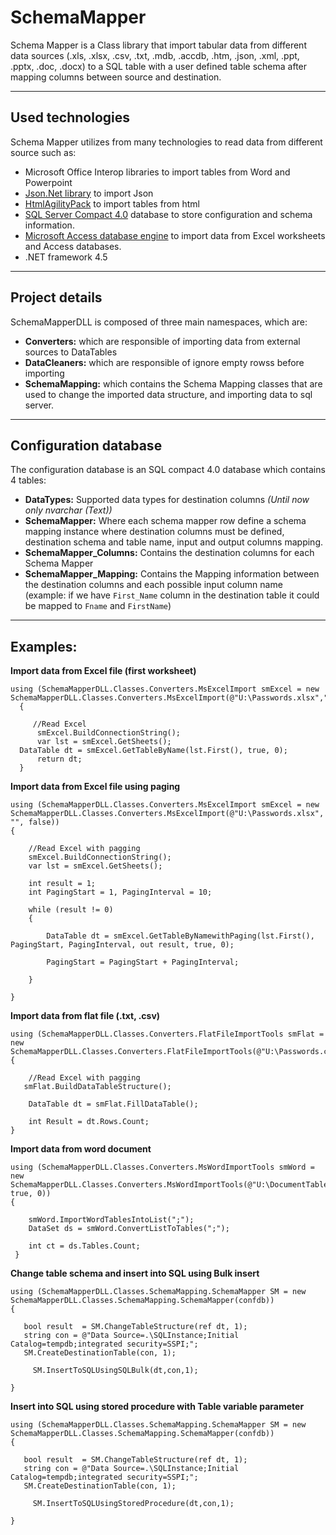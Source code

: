 # SchemaMapper

Schema Mapper is a Class library that import tabular data from different data sources (.xls, .xlsx, .csv, .txt, .mdb, .accdb, .htm, .json, .xml, .ppt, .pptx, .doc, .docx) to a SQL table with a user defined table schema after mapping columns between source and destination.

------------------------

## Used technologies

Schema Mapper utilizes from many technologies to read data from different source such as:

- Microsoft Office Interop libraries to import tables from Word and Powerpoint
- [Json.Net library](https://www.newtonsoft.com/json/help/html/Introduction.htm) to import Json
- [HtmlAgilityPack](https://html-agility-pack.net/) to import tables from html
- [SQL Server Compact 4.0](https://www.microsoft.com/en-us/download/details.aspx?id=17876) database to store configuration and schema information.
- [Microsoft Access database engine](https://www.microsoft.com/en-us/download/details.aspx?id=13255) to import data from Excel worksheets and Access databases. 
- .NET framework 4.5

------------------------

## Project details

SchemaMapperDLL is composed of three main namespaces, which are:

- **Converters:** which are responsible of importing data from external sources to DataTables
- **DataCleaners:** which are responsible of ignore empty rowss before importing
- **SchemaMapping:** which contains the Schema Mapping classes that are used to change the imported data structure, and importing data to sql server.

-------------------------

## Configuration database

The configuration database is an SQL compact 4.0 database which contains 4 tables:

- **DataTypes:** Supported data types for destination columns *(Until now only nvarchar (Text))*
- **SchemaMapper:** Where each schema mapper row define a schema mapping instance where destination columns must be defined, destination schema and table name, input and output columns mapping.
- **SchemaMapper_Columns:** Contains the destination columns for each Schema Mapper
- **SchemaMapper_Mapping:** Contains the Mapping information between the destination columns and each possible input column name (example: if we have `First_Name` column in the destination table it could be mapped to `Fname` and `FirstName`)

---------------------------

## Examples:

**Import data from Excel file (first worksheet)**

	using (SchemaMapperDLL.Classes.Converters.MsExcelImport smExcel = new SchemaMapperDLL.Classes.Converters.MsExcelImport(@"U:\Passwords.xlsx","",false))
	  {

		 //Read Excel
		  smExcel.BuildConnectionString();
		  var lst = smExcel.GetSheets();
      DataTable dt = smExcel.GetTableByName(lst.First(), true, 0);
		  return dt;
	  }

**Import data from Excel file using paging**

	using (SchemaMapperDLL.Classes.Converters.MsExcelImport smExcel = new SchemaMapperDLL.Classes.Converters.MsExcelImport(@"U:\Passwords.xlsx", "", false))
	{

		//Read Excel with pagging
		smExcel.BuildConnectionString();
		var lst = smExcel.GetSheets();

		int result = 1;
		int PagingStart = 1, PagingInterval = 10;

		while (result != 0)
		{

			DataTable dt = smExcel.GetTableByNamewithPaging(lst.First(), PagingStart, PagingInterval, out result, true, 0);

			PagingStart = PagingStart + PagingInterval;

		}

	}

**Import data from flat file (.txt, .csv)**

	using (SchemaMapperDLL.Classes.Converters.FlatFileImportTools smFlat = new SchemaMapperDLL.Classes.Converters.FlatFileImportTools(@"U:\Passwords.csv",true,0))
	{

		//Read Excel with pagging
	   smFlat.BuildDataTableStructure();

		DataTable dt = smFlat.FillDataTable();

		int Result = dt.Rows.Count;
	}

**Import data from word document**

	using (SchemaMapperDLL.Classes.Converters.MsWordImportTools smWord = new SchemaMapperDLL.Classes.Converters.MsWordImportTools(@"U:\DocumentTable.docx", true, 0))
	{
		   
		smWord.ImportWordTablesIntoList(";");
		DataSet ds = smWord.ConvertListToTables(";");

		int ct = ds.Tables.Count;
	 }

**Change table schema and insert into SQL using Bulk insert**

	using (SchemaMapperDLL.Classes.SchemaMapping.SchemaMapper SM = new SchemaMapperDLL.Classes.SchemaMapping.SchemaMapper(confdb))
	{

	   bool result  = SM.ChangeTableStructure(ref dt, 1);
	   string con = @"Data Source=.\SQLInstance;Initial Catalog=tempdb;integrated security=SSPI;";
	   SM.CreateDestinationTable(con, 1);

		 SM.InsertToSQLUsingSQLBulk(dt,con,1);
		
	}

**Insert into SQL using stored procedure with Table variable parameter**



	using (SchemaMapperDLL.Classes.SchemaMapping.SchemaMapper SM = new SchemaMapperDLL.Classes.SchemaMapping.SchemaMapper(confdb))
	{

	   bool result  = SM.ChangeTableStructure(ref dt, 1);
	   string con = @"Data Source=.\SQLInstance;Initial Catalog=tempdb;integrated security=SSPI;";
	   SM.CreateDestinationTable(con, 1);

		 SM.InsertToSQLUsingStoredProcedure(dt,con,1);
		
	}
